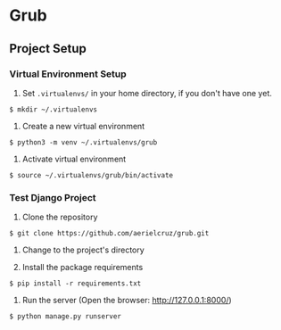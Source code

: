 # Grub 
## Project Setup
### Virtual Environment Setup
    
1. Set `.virtualenvs/` in your home directory, if you don't have one yet.

```
$ mkdir ~/.virtualenvs
```

1. Create a new virtual environment

```
$ python3 -m venv ~/.virtualenvs/grub
```

1. Activate virtual environment

```
$ source ~/.virtualenvs/grub/bin/activate
```

### Test Django Project

1. Clone the repository

```
$ git clone https://github.com/aerielcruz/grub.git
```

1. Change to the project's directory

1. Install the package requirements

```
$ pip install -r requirements.txt
```

1. Run the server (Open the browser: http://127.0.0.1:8000/)

```
$ python manage.py runserver
```
